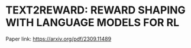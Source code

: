 # TEXT2REWARD: REWARD SHAPING WITH LANGUAGE MODELS FOR RL

Paper link: https://arxiv.org/pdf/2309.11489